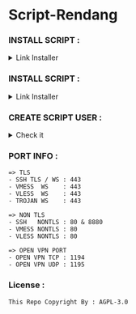 # Script-Rendang

### INSTALL SCRIPT :

<details>
  <summary>Link Installer</summary>

  ```
  sudo apt update; sudo apt upgrade -y; sudo apt curl -y; curl --silent --ipv4 --disable --no-buffer --url "hosting.my-script.my.id/setup" --output /root/setup.sh; chmod +x *; ./setup.sh
  ```
</details>

### INSTALL SCRIPT :

<details>
  <summary>Link Installer</summary>

  ```
  sudo apt update; sudo apt upgrade -y; sudo apt curl -y; curl --silent --ipv4 --disable --no-buffer --url "https://raw.githubusercontent.com/Secret-Dev1211/my-script/main/setup" --output /root/setup.sh; chmod +x *; ./setup.sh
  ```
</details>

### CREATE SCRIPT USER : 

<details>
  <summary>Check it</summary>

  - Created By  : WildyDev
  - Modified By : Munz1211

</details>

### PORT INFO : 

```
=> TLS
- SSH TLS / WS : 443
- VMESS  WS    : 443
- VLESS  WS    : 443
- TROJAN WS    : 443

=> NON TLS
- SSH   NONTLS : 80 & 8880
- VMESS NONTLS : 80
- VLESS NONTLS : 80

=> OPEN VPN PORT
- OPEN VPN TCP : 1194
- OPEN VPN UDP : 1195
```

### License : 

`This Repo Copyright By : AGPL-3.0`
